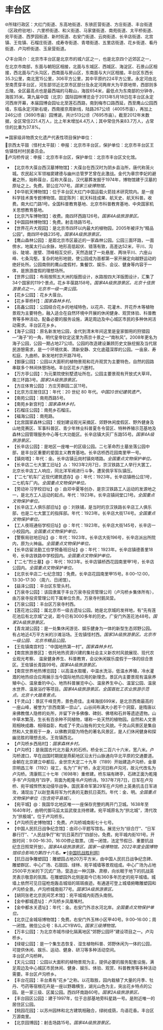 # 丰台区  
🌐所辖行政区：大红门街道、东高地街道、东铁匠营街道、方庄街道、丰台街道（区政府驻地）、六里桥街道、和义街道、马家堡街道、南苑街道、太平桥街道、宛平街道、西罗园街道、新村街道、右安门街道、云岗街道、长辛店街道、北宫镇、王佐镇、石榴庄街道、成寿寺街道、青塔街道、五里店街道、花乡街道、看丹街道、卢沟桥街道、玉泉营街道。  
  
📋丰台简介：北京市丰台区是北京市的城六区之一，也是北京四个近郊区之一，在北京市南部，东面与朝阳区相接，北面与东城区、西城区、海淀区、石景山区相接，西北面与门头沟区，西南面与房山区，东南面与大兴区相接。丰台区东西长35.3公里，南北宽15公里，306平方公里，其中平原约224平方公里。永定河由北至南贯穿丰台区，河东部邻近北京市区部分及永定河两岸大为平原地带，西部则多丘陵。全区最高点也是最西端的马鞍山，海拔654米，最低点为东南部的分钟寺，海拔35米。第九届中国（北京）国际园林博览会于2013年5月18日在丰台区永定河西岸开幕，本届园博会园址北至莲石西路，南到梅市口路西延，西至鹰山公园西墙，东临永定河新右堤，西南接京周新线，陆路267公顷（4005市亩），再加上246公顷（3690市亩）园博湖，共计513公顷（7695市亩）。截至2012年末数据，全区常住221.4万人，比上年末增加4.4万人；其中常住外来83.7万人，占常住的比重为37.8%。  
  
⏩国家级非物质文化遗产代表性项目保护单位：  
🔸京西太平鼓（怪村太平鼓）：申报：北京市丰台区，保护单位：北京市丰台区王佐镇怪村村民委员会。  
🔸卢沟桥传说：申报：北京市丰台区，保护单位：北京市丰台区文化馆。  
  
* 【北京市大葆台西汉墓博物馆】：大葆台在西汉时为阴乡县治所，唐代称笼火城。农民起义军领袖窦建德与幽州总管罗艺曾在此激战。金代为章宗李妃的避暑之所，始称葆台，后称大葆台。汉代墓葬发掘于1974年，博物馆建于汉墓的原址之上。免费。郭公庄707号。*国家三级博物馆。*  
* 【中华航天博物馆】：位于丰台区大红门中国运载火箭技术研究院内。是一座科学技术类专题博物馆。固定陈列：航天科技成果、航天史、航天科普。收费。南大红门路1号。全国科普教育基地、北京市科普教育基地、中央国家机关思想教育基地。  
* 【北京汽车博物馆】：收费。南四环西路126号。*国家4A级旅游景区。*  
* 【中国园林博物馆】：免费。射击场路15号。  
* 【世界花卉大观园】：是北京市四环以内最大的植物园，2005年被评为“精品公园”。南四环中路235号。*国家4A级旅游景区。*  
* 【鹰山森林公园】：是距北京市区最近的一家森林公园。公园三面环路，一面傍水，地属太行山余脉，地形高低起伏、错落有致，高差达52米，平川、沟谷、陡坡、崖壁、顶峰相互交织，天然造就了一处悬崖、两块平川、六座山峰、七条沟壑。复杂的地形地貌，使公园成为首都第一家开展定向越野运动的绝好处所。公园南侧的鹰山度假村，集餐饮、娱乐、会议、健身等内容于一体，是旅游度假的理想场所。  
* 【世界公园】：布局按照五大洲的版图设计，水路按四大洋版图设计，汇集了34个国家的119个景点。花乡丰葆路158号。*国家4A级旅游景区。北京十佳旅游景点之一，北京市一级一类公园。*  
* 【花乡公园】：花乡大葆台。  
* 【花乡草桥村】：*国家森林乡村。*  
* 【高鑫公园】：公园结合花乡的地域特色，以花卉、花灌木、开花乔木等植物景观为主要特色，融入适合在自然环境中开展的休闲健身、观赏体验、科普教育等多种活动，配备必要的服务设施，满足周边及中心城区市民的多种休闲活动需求。丰台区花乡乡。  
* 【海子公园】：原名新发地公园，金代到清末年间这里是皇家御用的狩猎园—“海子”的一角，明代皇帝钦定这里为燕京十景之一“南秋风”。2008年更名为海子公园，公园一期占地27公顷。公园的改造建设兼顾历史文脉挖掘及当代居民游憩需求，是一个环境优美、清新安静、文化底蕴深厚的公园。一亩泉、寿松庭、九曲桥。新发地村京开路78号。  
* 【御康公园】：公园以大面积的植物景观和花卉观赏为主要特色，自然的园路串联多个林间休憩场地。丰台区花乡六圈村。  
* 【万方亭公园】：为元栗院使别墅遗址所在。公园主要景观有开放式大草坪。南三环路3号。*国家2A级旅游景区。*  
* 【方庄体育公园】：方庄芳群园二区11号。  
* 【北京方庄居住区】：年代：20 世纪 80 年代。*中国20世纪建筑遗产。*  
* 【南苑公园】：南苑西路5号。  
* 【南苑乡新宫村】：*国家森林乡村。*  
* 【石榴庄公园】：南苑乡石榴庄。  
* 【福海公园】：南苑路。  
* 【北宫国家森林公园】：规划建设观光采摘区、郊野休闲度假区、野外健身及山地竞赛区、军事科普区、青少年林业科普夏冬令营区、特种养殖示范基地及森林公园管理服务中心等七大功能区。长辛店镇大灰厂东路55号。*国家4A级旅游景区。*  
* 【长辛店公园】：是地区一座唯一的区级公园。二七革命烈士墓坐落公园中部，是丰台区重要的爱国主义教育基地。长辛店桥西花园南里甲一号。  
* 【镇岗塔】：年代：金。长辛店镇云岗村镇岗塔路。*全国重点文物保护单位。*  
* 【长辛店二七大罢工旧址】△：1923年2月7日，京汉铁路工人举行大罢工，北京长辛店工人响应，同北洋军阀进行斗争，遭吴佩孚军队镇压。  
* 【“二七”机车厂近现代建筑遗存】@：年代：1923年。长辛店镇杨公庄1号，二七机车厂内。*全国重点文物保护单位。*  
* 【劳动补习学校旧址】@：由邓中夏等创办，是京汉铁路工人运动的发源地之一，是北方工人运动的起点。年代：1923年。长辛店镇祠堂口1号。*全国重点文物保护单位。*  
* 【长辛店工人俱乐部旧址】@：刘铁铺，是当时的京汉铁路长辛店工人俱乐部，也是二七大罢工的指挥部。年代：1923年。长辛店大街174号。*全国重点文物保护单位。*  
* 【工人夜班通俗学校旧址】@：年代：1923年。长辛店大街145号，长辛店一小校园内。*全国重点文物保护单位。*  
* 【警察局驻地旧址】@：年代：1923年。长辛店大街196号，长辛店派出所院内，原为火神庙。*全国重点文物保护单位。*  
* 【长辛店留法勤工俭学预备班旧址】@：年代：1923年。长辛店镇德善里18号，长辛店铁路中学校园内。*全国重点文物保护单位。*  
* 【“二七”烈士墓】@：年代：1923年。长辛店镇桥西花园南里甲1号，长辛店公园内。*全国重点文物保护单位。*  
* 【北京长辛店二·七纪念馆】：免费。长辛店花园南里甲15号。8:00–12:00，13:30–17:30 （周六、日闭馆）。  
* 【益泽公园】：丰台区东管头村。  
* 【万泉寺公园】：该园隶属于丰台万泉寺投资管理公司（卢沟桥乡集体所有），由万泉寺投资管理公司下属单位负责。万泉寺村鹅凤营。  
* 【万泉公园】：丰台区万泉寺村西。  
* 【莲花池公园】：属北京市一级古遗址公园。她是北京城的发祥地，有“先有莲花池后有北京城”之说，距今已有3000多年的历史。广安门外莲花池48号。*国家2A级旅游景区。*  
* 【青龙湖公园】：是一处集休闲游览、娱乐健身为一体的新型生态郊野公园。有占地近4万平方米的沙滩浴场。王佐镇怪村西。*国家3A级旅游景区。北京市一级公园、 北京市精品公园。*  
* 【王佐镇南宫村】：“中国地热第一村”。*国家森林乡村。*  
* 【南宫旅游景区】：依托地热资源兴建的集社会主义新农村风貌展现、现代农业观光考察、 温泉健身养生、科普教育，会议休闲娱乐度假于一体的综合景区。王佐镇长青路99号。*国家4A级旅游景区。*  
* 【南宫世界地热博览园】：以高温水取暖，中温水洗浴，低温水养殖，冷水灌溉的地热综合应用展示当今国际地热应用的新理念。景区内主要景观有温泉养殖中心、温泉垂钓中心、地热科普展览中心、温泉养生中心、温室公园、温泉水世界、温泉浴疗等项目。*国家4A级旅游景区。全国首批工农业旅游示范点。北京十大踏青景点。*  
* 【千灵山】：景区千峰竞秀，景色奇佳。主峰海拔699米，是北京西南最高的一座山峰，被誉为“京西南第一崇山”。山谷间布满大小若干个洞窟，是隋唐以来佛教僧人隐修的处所，并留下许多佛像、碑刻、佛塔和石井等遗迹遗物。山中草木繁茂，生长有百余种不同植物，堪称一处天然的植物园。自然和人文景观相映成趣、相得益彰，构成了千灵山独有的文化风貌。千灵山风景区是集自然和人文景观于一身，以佛教洞窟为特色的著名风景区，是人们休闲健身和探幽览胜的理想去处。王佐镇西北。  
* 【卢沟桥乡西局村】：*国家森林乡村。*  
* 【卢沟桥】：是我国古代北方最大的石桥。桥全长二百六十六米，宽八米。卢沟桥渡口，早在战国时期就是燕蓟地区沿太行山脉通向华北平原的交通要道。金朝在北京建立中都后，金世宗大定二十九年（1189）开始建造卢沟桥，金章宗明昌三年（1192）竣工，名为“广利”桥，永定河旧称卢沟河，故元代改名为卢沟桥。清康熙三十七年（1698年）重修建。桥东端有碑亭，石碑正面为乾隆手书“卢沟晓月”四字，背面为乾隆书卢沟桥诗。1937年7月7日，日军在卢沟桥、宛平城悍然发动侵华战争。国民革命军第29军在卢沟桥上英勇抗击日军进攻，涌现出了以赵登禹将军为代表的无数抗日英烈。年代：金、明。*全国重点文物保护单位（包含宛平县城）。*  
* 【宛平城】@：我国华北地区唯一一座保存完整的两开门卫城。1638年至1640年时，由明代御马监太监武俊主持修建。宛平城原名为“拱北城”，清代改为“拱极城”。位于卢沟桥东。  
* 【卢沟桥历史博物馆】：免费。卢沟桥城南街七十七号。  
* 【中国人民抗日战争纪念馆】：由邓小平题写馆名。展览分为“综合厅”、“日军暴行厅”、“人民战争厅”和“抗日英烈厅”四部分。免费。宛平城内街101号。开放时间：9:00–16:30，16:00停止取票。（周一闭馆，法定节假日、重要抗战纪念日照常开放）。*国家4A级旅游景区。国家一级博物馆。2022年度全国博物馆综合影响力第四十六名。*☛<a href="http://www.1937china.com" target="_blank">[中国抗战胜利网]</a>
* 【抗日战争雕塑园】：雕塑园占地20万平方米，由中国人民抗日战争纪念碑、雕塑群区、中心广场、石鼓园、绿林、宛平城墙等景观组成。中心广场为占地2500平方米的下沉式广场，营造出一种沉静、肃穆，向长眠于地下的抗战英灵表示敬意的氛围。在雕塑园外北侧是距今已有360多年历史的宛平城墙。城墙上依然可见日寇枪炮轰击城垣的斑斑痕迹。有通道可登上城墙俯瞰雕塑园和卢沟桥全景。卢沟桥城南街77号。*国家3A级旅游景区。*  
* 【胡同张老北京民间艺术馆】：宛平城城内街西头南侧。  
* 【金中都城遗址】：卢沟桥乡凤凰嘴村。  
* 【金中都水关遗址】：年代：金。右安门外凉水河北岸。*全国重点文物保护单位。*  
* 【北京辽金城垣博物馆】：免费。右安门外玉林小区甲40号。9:00–16:00；周一闭馆。微信公众号：BJLJCYBWG。*国家三级博物馆。*  
* 【万丰公园】：为北京市城市绿化隔离地区“郊野公园环”建设项目之一。卢沟桥乡。  
* 【绿堤公园】：是一个集生态恢复、湿生植物科普、郊野休闲为一体的公园，可提供休闲、娱乐、运动、健身、研习等多种活动空间。  
丰台区卢沟桥畔。  
* 【天元公园】：公园以大面积的植物景观为主，提供必要的服务配套设施，满足周边及中心城区市民休闲、健身、娱乐、体验、观赏、科普教育等多种活动需要。丰台区卢沟桥乡。  
* 【丰台花园】：丰台素有“花乡”之称。以花取胜，园内栽植了大量的月季、牡丹、芍药等宿根花卉是一座以野趣横生，湖光山色为主，突出花乡特点的公园。是一家三级、区属公园。西四环南路60号。*国家2A级旅游景区。*  
* 【丰台园区公园】：建于1997年，位于总部基地旁科星路一号。是附近唯一的居住区公园。  
* 【桃园花园】：以苏州园林和北方建筑相融合，绿树成荫，鸟语花香。丰台区万源南里。  
* 【北京园博园】：射击场路15号。*国家4A级旅游景区。*  